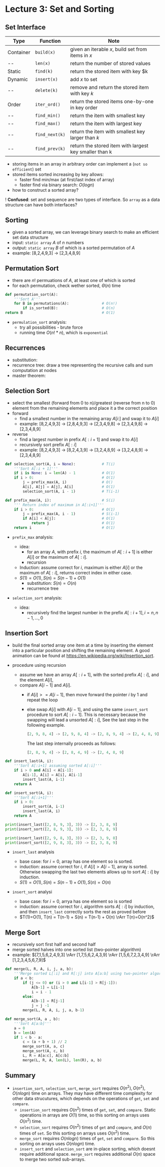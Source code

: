 # Lecture 3: Set and Sorting

## Set Interface

| Type      | Function       | Note                                                   |
| --------- | -------------- | ------------------------------------------------------ |
| Container | `build(x)`     | given an iterable $x$, build set from items in $x$     |
| --        | `len(x)`       | return the number of stored values                     |
| Static    | `find(k)`      | return the stored item with key $k                     |
| Dynamic   | `insert(x)`    | add $x$ to set                                         |
| --        | `delete(k)`    | remove and return the stored item with key $k$         |
| Order     | `iter_ord()`   | return the stored items one-by-one in key order        |
| --        | `find_min()`   | return the item with smallest key                      |
| --        | `find_max()`   | return the item with largest key                       |
| --        | `find_next(k)` | return the item with smallest key larger than $k$      |
| --        | `find_prev(k)` | return the stored item with largest key smaller than k |

- storing items in an array in arbitrary order can implement a (`not so efficient`) set
- stored items sorted increasing by key allows:
  - faster find min/max (at first/last index of array)
  - faster find via binary search: $O(logn)$
- how to construct a sorted array?

! **Confused**: set and sequence are two types of interface. So `array` as a data structure can have both interfaces?

## Sorting

- given a sorted array, we can leverage binary search to make an efficient set data structure
- input: `static array` $A$ of $n$ numbers
- output: `static array` $B$ of which is a sorted permutation of $A$
- example: [8,2,4,9,3] -> [2,3,4,8,9]
  
## Permutation Sort

- there are $n!$ permuations of $A$, at least one of which is sorted
- for each permutation, check wether sorted, $\Theta(n)$ time

```python
def permutation_sort(A):
    '''Sort A'''
    for B in permutations(A):               # O(n!)
        if is_sorted(B):                    # O(n)
return B                                    # O(1)
```

- `permulation_sort` analysis:
  - try all possibilities - brute force
  - running time $O(n!*n)$, which is `exponential`

## Recurrences

- substitution:
- recurrence tree: draw a tree representing the recursive calls and sum computation at nodes
- master theorem:

## Selection Sort
- select the smallest (forward from 0 to n)/greatest (reverse from n to 0) element from the remaining elements and place it a the correct position
- forward
  - find a smallest number in the remaining array $A[i:]$ and swap it to $A[i]$
  - example: [8,2,4,9,3] -> [2,8,4,9,3] -> [2,3,4,9,8] -> [2,3,4,9,8] -> [2,3,4,8,9]
- reverse
  - find a largest number in prefix $A[:i+1]$ and swap it to $A[i]$
  - recursively sort prefix $A[:i]$
  - example: [8,2,4,9,3] -> [8,2,4,3,9] -> [3,2,4,8,9] -> [3,2,4,8,9] -> [2,3,4,8,9]

```python
def selection_sort(A, i = None):            # T(i)
    '''Sort A[:i + 1]'''                
    if i is None: i = len(A) - 1            # O(1)
    if i > 0:                               # O(1)
        j = prefix_max(A, i)                # O()
        A[i], A[j] = A[j], A[i]             # O(1)
        selection_sort(A, i - 1)            # T(i-1)

def prefix_max(A, i):                       # S(i)
    ''' Return index of maximum in A[:i+1]'''
    if i > 0:                               # O(1)
        j = prefix_max(A, i - 1)            # S(i-1)
        if A[i] < A[j]:                     # O(1)
            return j                        # O(1)
    return i                                # O(1)
```

- `prefix_max` analysis:
  - idea: 
    - for an array $A$, with prefix $i$, the maximum of $A[:i+1]$ is either $A[i]$ or the maximum of $A[:i]$.
    - recursion
  - Induction: assume correct for $i$, maximum is either $A[i]$ or the maximum of $A[:i]$, returns correct index in either case.
  - $S(1) = O(1), S(n) = S(n-1) + O(1)$
    - substitution: $S(n) = O(n)$
    - recurrence tree


- `selection_sort` analysis:
  - idea:
    - recursively find the largest number in the prefix $A[:i+1], i = n, n-1, ..., 0$

## Insertion Sort
- build the final sorted array one item at a time by inserting the element into a particular position and shifting the remaining element. A good animation can be found at https://en.wikipedia.org/wiki/Insertion_sort.

- procedure using recursion 
  - assume we have an array $A[:i+1]$, with the sorted prefix $A[:i]$, and the element $A[i]$, 
  - compare $A[i-1]$ and $A[i]$. 
    - if $A[i] >= A[i-1]$, then move forward the pointer $i$ by 1 and repeat the loop 
    - else swap $A[i]$ with $A[i-1]$, and using the same `insert_sort` procedure to sort $A[:i-1]$. This is necessary because the swapping will lead a unsorted $A[:i]$, See the last step in the following example.
  
      ``` python
      [2, 9, 8, 4] -> [2, 9, 8, 4] -> [2, 8, 9, 4] -> [2, 4, 8, 9] 
      ```
        The last step internally proceeds as follows:
      ```python
      [2, 8, 9, 4] -> [2, 8, 4, 9] -> [2, 4, 8, 9]
      ```
      
```python
def insert_last(A, i):
    '''Sort A[:i+1] assuming sorted A[:i]'''
    if i > 0 and A[i] < A[i-1]:
        A[i-1], A[i] = A[i], A[i-1]
        insert_last(A, i-1)
    return A

def insert_sort(A, i):
    '''Sort A[:i+1]'''
    if i > 0:
        insert_sort(A, i-1)
        insert_last(A, i)
    return A

print(insert_last([2, 8, 9, 3], 3)) -> [2, 3, 8, 9]
print(insert_sort([2, 8, 9, 3], 3)) -> [2, 3, 8, 9]

print(insert_last([2, 9, 8, 3], 3)) -> [2, 3, 9, 8]
print(insert_sort([2, 9, 8, 3], 3)) -> [2, 3, 8, 9]
```

- `insert_last` analysis
  - base case: for $i=0$, array has one element so is sorted.
  - induction: assume correct for $i$, if $A[i] > A[i-1]$, array is sorted. Otherwise swapping the last two elements allows up to sort $A[:i]$ by induction.
  - $S(1) = O(1),S(n)=S(n-1)+O(1), S(n)=O(n)$

- `insert_sort` analysi
  - base case: for $i=0$, arrya has one element so is sorted
  - induction: assume correct for $i$, algorithm sorts $A[:i]$ by induction, and then `insert_last` correctly sorts the rest as proved before
  - $T(1)=O(1), T(n) = T(n-1) + S(n) = T(n-1) + O(n) \rArr T(n)=O(n^2)$  

## Merge Sort

- recursively sort first half and second half
- merge sorted halves into one sorted list (two-pointer algorithm)
- example: $[7,1,5,6,2,4,9,3] \rArr [1,7,5,6,2,4,3,9] \rArr [1,5,6,7,2,3,4,9] \rArr [1,2,3,4,5,6,7,9]$

```python
def merge(L, R, A, i, j, a, b):
    '''Merge sorted L[:i] and R[:j] into A[a:b] using two-pointer algorithm'''
    if a < b:
        if (j <= 0) or (i > 0 and L[i-1] > R[j-1]):
            A[b-1] = L[i-1]
            i = i - 1
        else:
            A[b-1] = R[j-1]
            j = j -1
        merge(L, R, A, i, j, a, b-1)

def merge_sort(A, a , b):
    '''Sort A[a:b]'''
    a = 0 
    b = len(A)
    if 1 < b - a:
        c = (a + b + 1) // 2
        merge_sort(A, a, c)
        merge_sort(A, c, b)
        L, R = A[a:c], A[c:b]
        merge(L, R, A, len(L), len(R), a, b)
```

## Summary

- `insertion_sort`, `selection_sort`, `merge_sort` requires $O(n^2), O(n^2), O(nlogn)$ time on arrays. They may have different time complexity for other data strucutures, which depends on the operations of `get`, `set` and `compare`.
  - `insertion_sort` requires $O(n^2)$ times of `get`, `set`, and `compare`. Static operations in arrays are $O(1)$ time, so this sorting on arrays uses $O(n^2)$ time.
  - `selection_sort` requires $O(n^2)$ times of `get` and `compare`, and $O(n)$ times of `set`. So this sorting on arrays uses $O(n^2)$ time.
  - `merge_sort` requires $O(nlogn)$ times of `get`, `set` and `compare`. So this sorting on arrays uses $O(nlogn)$ time.
  - `insert_sort` and `selection_sort` are in-place sorting, which doesnt require additional space. `merge_sort` requires additional $O(n)$ space to merge two sorted sub-arrays.
